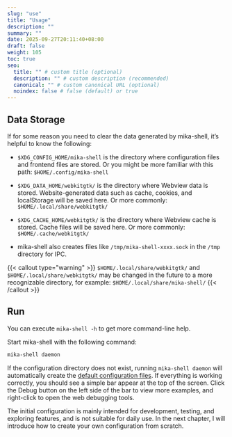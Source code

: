 ```yaml
---
slug: "use"
title: "Usage"
description: ""
summary: ""
date: 2025-09-27T20:11:40+08:00
draft: false
weight: 105
toc: true
seo:
  title: "" # custom title (optional)
  description: "" # custom description (recommended)
  canonical: "" # custom canonical URL (optional)
  noindex: false # false (default) or true
---
```


## Data Storage

If for some reason you need to clear the data generated by mika-shell, it’s helpful to know the following:

- `$XDG_CONFIG_HOME/mika-shell` is the directory where configuration files and frontend files are stored.
  Or you might be more familiar with this path: `$HOME/.config/mika-shell`

- `$XDG_DATA_HOME/webkitgtk/` is the directory where Webview data is stored.
  Website-generated data such as cache, cookies, and localStorage will be saved here.
  Or more commonly: `$HOME/.local/share/webkitgtk/`

- `$XDG_CACHE_HOME/webkitgtk/` is the directory where Webview cache is stored.
  Cache files will be saved here.
  Or more commonly: `$HOME/.cache/webkitgtk/`

- mika-shell also creates files like `/tmp/mika-shell-xxxx.sock` in the `/tmp` directory for IPC.

{{< callout type="warning" >}}
`$HOME/.local/share/webkitgtk/` and `$HOME/.local/share/webkitgtk/` may be changed in the future to a more recognizable directory,
for example: `$HOME/.local/share/mika-shell/`
{{< /callout >}}

## Run

You can execute `mika-shell -h` to get more command-line help.

Start mika-shell with the following command:

```bash
mika-shell daemon
```

If the configuration directory does not exist, running `mika-shell daemon` will automatically create the [default configuration files](https://github.com/MikaShell/mika-shell/tree/main/example).
If everything is working correctly, you should see a simple bar appear at the top of the screen.
Click the Debug button on the left side of the bar to view more examples, and right-click to open the web debugging tools.

The initial configuration is mainly intended for development, testing, and exploring features, and is not suitable for daily use.
In the next chapter, I will introduce how to create your own configuration from scratch.
